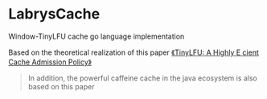 # LabrysCache
Window-TinyLFU cache go language implementation

Based on the theoretical realization of this paper 
[《TinyLFU: A Highly E cient Cache Admission Policy》](https://arxiv.org/abs/1512.00727)

> In addition, the powerful caffeine cache in the java ecosystem is also based on this paper
